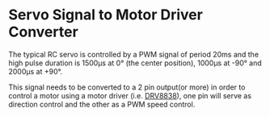 # Servo Signal to Motor Driver Converter

The typical RC servo is controlled by a PWM signal of period 20ms
 and the high pulse duration is 1500&micro;s at 0&deg; (the center position),
 1000&micro;s at -90&deg; and 2000&micro;s at +90&deg;.

This signal needs to be converted to a 2 pin output(or more) in order to control
 a motor using a motor driver (i.e. [DRV8838](https://www.pololu.com/product/2290)),
 one pin will serve as direction control and the other as a PWM speed control.
